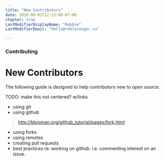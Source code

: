 ```yaml
---
title: "New Contributors"
date: 2018-09-02T12:13:00-07:00
chapter: true
LastModifierDisplayName: "Robbie"
LastModifierEmail: "hello@robloranger.ca"

---
```


### Contributing

# New Contributors

The following guide is designed to help contributors new to open source.

TODO: make this not centered? w/links
- using git
- using github
>    http://kbroman.org/github_tutorial/pages/fork.html
- using forks
- using remotes
- creating pull requests
- best practices re: working on github. i.e. commenting interest on an issue.
